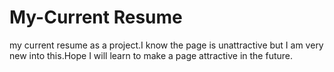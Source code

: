 # My-Current Resume
my current resume as a project.I know the page is unattractive but I am very new into this.Hope I will learn to make a page attractive in the future.
